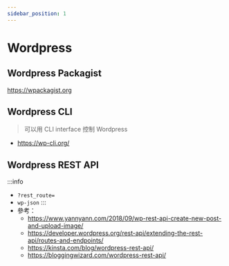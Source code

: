 ```yaml
---
sidebar_position: 1
---
```

# Wordpress

## Wordpress Packagist
https://wpackagist.org

## Wordpress CLI
> 可以用 CLI interface 控制 Wordpress
- https://wp-cli.org/

## Wordpress REST API
<!-- 投影片：
https://docs.google.com/presentation/d/1MIyX72XxbYfEI2ZDpuL8pe9VUhsC-AFRco7PEdtnipY/edit#slide=id.p -->
:::info
- `?rest_route=`
- `wp-json`
:::
- 參考：
    - https://www.yannyann.com/2018/09/wp-rest-api-create-new-post-and-upload-image/
    - https://developer.wordpress.org/rest-api/extending-the-rest-api/routes-and-endpoints/
    - https://kinsta.com/blog/wordpress-rest-api/
    - https://bloggingwizard.com/wordpress-rest-api/